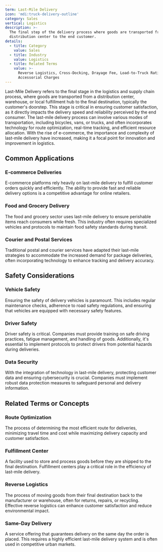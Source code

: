 ```yaml
---
term: Last-Mile Delivery
icon: 'mdi:truck-delivery-outline'
category: Sales
vertical: Logistics
description: >-
  The final step of the delivery process where goods are transported from a
  distribution center to the end customer.
details:
  - title: Category
    value: Sales
  - title: Industry
    value: Logistics
  - title: Related Terms
    value: >-
      Reverse Logistics, Cross-Docking, Drayage Fee, Load-to-Truck Ratio,
      Accessorial Charges
---
```

Last-Mile Delivery refers to the final stage in the logistics and supply chain process, where goods are transported from a distribution center, warehouse, or local fulfillment hub to the final destination, typically the customer's doorstep. This stage is critical in ensuring customer satisfaction, as it directly impacts the delivery speed and reliability perceived by the end consumer. The last-mile delivery process can involve various modes of transportation, including bicycles, vans, or trucks, and often incorporates technology for route optimization, real-time tracking, and efficient resource allocation. With the rise of e-commerce, the importance and complexity of last-mile delivery have increased, making it a focal point for innovation and improvement in logistics.

## Common Applications

### E-commerce Deliveries
E-commerce platforms rely heavily on last-mile delivery to fulfill customer orders quickly and efficiently. The ability to provide fast and reliable delivery options is a competitive advantage for online retailers.

### Food and Grocery Delivery
The food and grocery sector uses last-mile delivery to ensure perishable items reach consumers while fresh. This industry often requires specialized vehicles and protocols to maintain food safety standards during transit.

### Courier and Postal Services
Traditional postal and courier services have adapted their last-mile strategies to accommodate the increased demand for package deliveries, often incorporating technology to enhance tracking and delivery accuracy.

## Safety Considerations

### Vehicle Safety
Ensuring the safety of delivery vehicles is paramount. This includes regular maintenance checks, adherence to road safety regulations, and ensuring that vehicles are equipped with necessary safety features.

### Driver Safety
Driver safety is critical. Companies must provide training on safe driving practices, fatigue management, and handling of goods. Additionally, it's essential to implement protocols to protect drivers from potential hazards during deliveries.

### Data Security
With the integration of technology in last-mile delivery, protecting customer data and ensuring cybersecurity is crucial. Companies must implement robust data protection measures to safeguard personal and delivery information.

## Related Terms or Concepts

### Route Optimization
The process of determining the most efficient route for deliveries, minimizing travel time and cost while maximizing delivery capacity and customer satisfaction.

### Fulfillment Center
A facility used to store and process goods before they are shipped to the final destination. Fulfillment centers play a critical role in the efficiency of last-mile delivery.

### Reverse Logistics
The process of moving goods from their final destination back to the manufacturer or warehouse, often for returns, repairs, or recycling. Effective reverse logistics can enhance customer satisfaction and reduce environmental impact.

### Same-Day Delivery
A service offering that guarantees delivery on the same day the order is placed. This requires a highly efficient last-mile delivery system and is often used in competitive urban markets.
